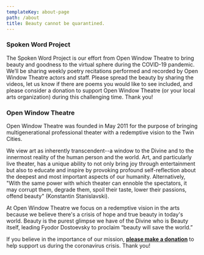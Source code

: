```yaml
---
templateKey: about-page
path: /about
title: Beauty cannot be quarantined.
---
```

### Spoken Word Project

The Spoken Word Project is our effort from Open Window Theatre to bring beauty and goodness to the virtual sphere during the COVID-19 pandemic. We’ll be sharing weekly poetry recitations performed and recorded by Open Window Theatre actors and staff. Please spread the beauty by sharing the videos, let us know if there are poems you would like to see included, and please consider a donation to support Open Window Theatre (or your local arts organization) during this challenging time. Thank you!

### Open Window Theatre

Open Window Theatre was founded in May 2011 for the purpose of bringing multigenerational professional theater with a redemptive vision to the Twin Cities.

We view art as inherently transcendent--a window to the Divine and to the innermost reality of the human person and the world. Art, and particularly live theater, has a unique ability to not only bring joy through entertainment but also to educate and inspire by provoking profound self-reflection about the deepest and most important aspects of our humanity. Alternatively, "With the same power with which theater can ennoble the spectators, it may corrupt them, degrade them, spoil their taste, lower their passions, offend beauty" (Konstantin Stanislavski).

At Open Window Theatre we focus on a redemptive vision in the arts because we believe there's a crisis of hope and true beauty in today's world. Beauty is the purest glimpse we have of the Divine who is Beauty itself, leading Fyodor Dostoevsky to proclaim “beauty will save the world.”

If you believe in the importance of our mission, **[please make a donation](https://donorbox.org/open-window-theatre)** to help support us during the coronavirus crisis. Thank you!
